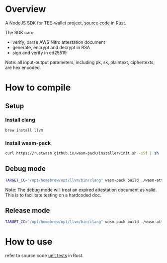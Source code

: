 
# Overview
A NodeJS SDK for TEE-wallet project, [source code](https://github.com/RUAN0007/attestation-doc-validation) in Rust. 

The SDK can: 
* verify, parse AWS Nitro attestation document 
* generate, encrypt and decrypt in RSA
* sign and verify in ed25519

Note: all input-output parameters, including pk, sk, plaintext, ciphertexts, are hex encoded. 

# How to compile
## Setup 
### Install clang
```sh 
brew install llvm
```
### Install wasm-pack
```sh
curl https://rustwasm.github.io/wasm-pack/installer/init.sh -sSf | sh
```

## Debug mode
```sh
TARGET_CC="/opt/homebrew/opt/llvm/bin/clang" wasm-pack build ./wasm-attestation-bindings -s evervault --out-name index --dev --target=web
```
Note: The debug mode will treat an expired attestation document as valid. This is to facilitate testing on a hardcoded doc. 

## Release mode
```sh
TARGET_CC="/opt/homebrew/opt/llvm/bin/clang" wasm-pack build ./wasm-attestation-bindings -s evervault --out-name index --release --target=web
```

# How to use
refer to source code [unit tests](https://github.com/RUAN0007/attestation-doc-validation/blob/main/wasm-attestation-bindings/src/attestation_doc.rs#L200) in Rust. 